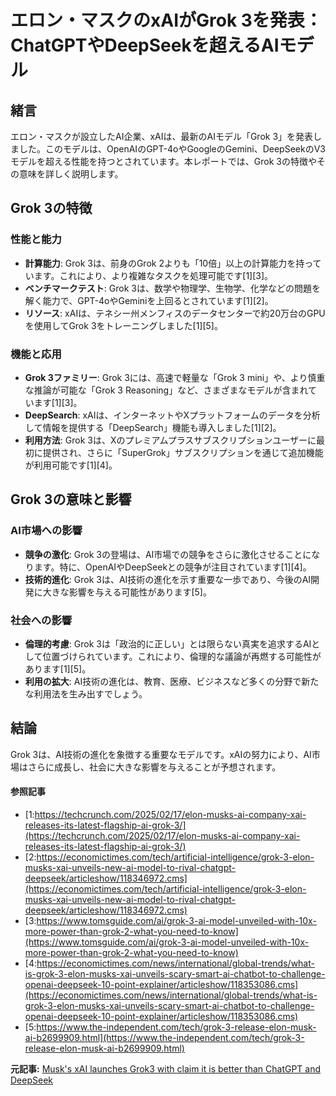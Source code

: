 # エロン・マスクのxAIがGrok 3を発表：ChatGPTやDeepSeekを超えるAIモデル

## 緒言

エロン・マスクが設立したAI企業、xAIは、最新のAIモデル「Grok 3」を発表しました。このモデルは、OpenAIのGPT-4oやGoogleのGemini、DeepSeekのV3モデルを超える性能を持つとされています。本レポートでは、Grok 3の特徴やその意味を詳しく説明します。

## Grok 3の特徴

### **性能と能力**

- **計算能力**: Grok 3は、前身のGrok 2よりも「10倍」以上の計算能力を持っています。これにより、より複雑なタスクを処理可能です[1][3]。
- **ベンチマークテスト**: Grok 3は、数学や物理学、生物学、化学などの問題を解く能力で、GPT-4oやGeminiを上回るとされています[1][2]。
- **リソース**: xAIは、テネシー州メンフィスのデータセンターで約20万台のGPUを使用してGrok 3をトレーニングしました[1][5]。

### **機能と応用**

- **Grok 3ファミリー**: Grok 3には、高速で軽量な「Grok 3 mini」や、より慎重な推論が可能な「Grok 3 Reasoning」など、さまざまなモデルが含まれています[1][3]。
- **DeepSearch**: xAIは、インターネットやXプラットフォームのデータを分析して情報を提供する「DeepSearch」機能も導入しました[1][2]。
- **利用方法**: Grok 3は、Xのプレミアムプラスサブスクリプションユーザーに最初に提供され、さらに「SuperGrok」サブスクリプションを通じて追加機能が利用可能です[1][4]。

## Grok 3の意味と影響

### **AI市場への影響**

- **競争の激化**: Grok 3の登場は、AI市場での競争をさらに激化させることになります。特に、OpenAIやDeepSeekとの競争が注目されています[1][4]。
- **技術的進化**: Grok 3は、AI技術の進化を示す重要な一歩であり、今後のAI開発に大きな影響を与える可能性があります[5]。

### **社会への影響**

- **倫理的考慮**: Grok 3は「政治的に正しい」とは限らない真実を追求するAIとして位置づけられています。これにより、倫理的な議論が再燃する可能性があります[1][5]。
- **利用の拡大**: AI技術の進化は、教育、医療、ビジネスなど多くの分野で新たな利用法を生み出すでしょう。

## 結論

Grok 3は、AI技術の進化を象徴する重要なモデルです。xAIの努力により、AI市場はさらに成長し、社会に大きな影響を与えることが予想されます。

#### 参照記事
- [1:https://techcrunch.com/2025/02/17/elon-musks-ai-company-xai-releases-its-latest-flagship-ai-grok-3/](https://techcrunch.com/2025/02/17/elon-musks-ai-company-xai-releases-its-latest-flagship-ai-grok-3/)
- [2:https://economictimes.com/tech/artificial-intelligence/grok-3-elon-musks-xai-unveils-new-ai-model-to-rival-chatgpt-deepseek/articleshow/118346972.cms](https://economictimes.com/tech/artificial-intelligence/grok-3-elon-musks-xai-unveils-new-ai-model-to-rival-chatgpt-deepseek/articleshow/118346972.cms)
- [3:https://www.tomsguide.com/ai/grok-3-ai-model-unveiled-with-10x-more-power-than-grok-2-what-you-need-to-know](https://www.tomsguide.com/ai/grok-3-ai-model-unveiled-with-10x-more-power-than-grok-2-what-you-need-to-know)
- [4:https://economictimes.com/news/international/global-trends/what-is-grok-3-elon-musks-xai-unveils-scary-smart-ai-chatbot-to-challenge-openai-deepseek-10-point-explainer/articleshow/118353086.cms](https://economictimes.com/news/international/global-trends/what-is-grok-3-elon-musks-xai-unveils-scary-smart-ai-chatbot-to-challenge-openai-deepseek-10-point-explainer/articleshow/118353086.cms)
- [5:https://www.the-independent.com/tech/grok-3-release-elon-musk-ai-b2699909.html](https://www.the-independent.com/tech/grok-3-release-elon-musk-ai-b2699909.html)


**元記事:** [Musk's xAI launches Grok3 with claim it is better than ChatGPT and DeepSeek](https://www.proactiveinvestors.co.uk/companies/news/1066422/musk-s-xai-launches-grok3-with-claim-it-is-better-than-chatgpt-and-deepseek-1066422.html)